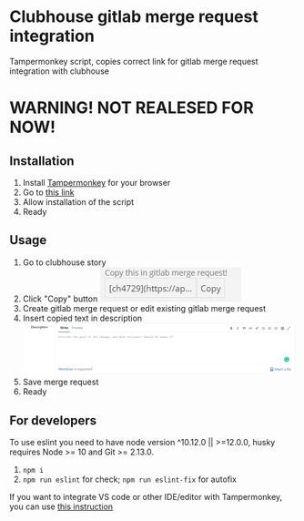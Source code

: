 # Clubhouse gitlab merge request integration
Tampermonkey script, copies correct link for gitlab merge request integration with clubhouse

# WARNING! NOT REALESED FOR NOW!

## Installation

1. Install [Tampermonkey](http://www.tampermonkey.net/) for your browser
2. Go to [this link](https://github.com/bpalij/clubhouse-gitlab-mr-integration/raw/master/clubhouse-gitlab-mr-integration.user.js)
3. Allow installation of the script
4. Ready

## Usage

1. Go to clubhouse story
2. Click "Copy" button ![Clubhouse screenshot](/illustrations/clubhouse.PNG)
3. Create gitlab merge request or edit existing gitlab merge request
4. Insert copied text in description ![Gitlab screenshot](/illustrations/gitlab.PNG)
5. Save merge request
6. Ready

## For developers

To use eslint you need to have node version ^10.12.0 || >=12.0.0, husky requires Node >= 10 and Git >= 2.13.0.

1. `npm i`
2. `npm run eslint` for check; `npm run eslint-fix` for autofix

If you want to integrate VS code or other IDE/editor with Tampermonkey, you can use [this instruction](https://stackoverflow.com/a/55568502)

